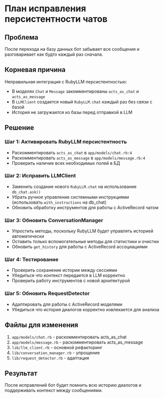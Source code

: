 # План исправления персистентности чатов

## Проблема
После перехода на базу данных бот забывает все сообщения и разговаривает как будто каждый раз сначала.

## Корневая причина
Неправильная интеграция с RubyLLM персистентностью:
- В моделях `Chat` и `Message` закомментированы `acts_as_chat` и `acts_as_message`
- В `LLMClient` создается новый `RubyLLM.chat` каждый раз без связи с базой
- История не загружается из базы перед отправкой в LLM

## Решение

### Шаг 1: Активировать RubyLLM персистентность
- Раскомментировать `acts_as_chat` в `app/models/chat.rb:4`
- Раскомментировать `acts_as_message` в `app/models/message.rb:4`
- Проверить наличие всех необходимых полей в БД

### Шаг 2: Исправить LLMClient
- Заменить создание нового `RubyLLM.chat` на использование `db_chat.ask()`
- Убрать ручное управление системными инструкциями (использовать `with_instructions` на db_chat)
- Обновить обработку инструментов для работы с ActiveRecord чатом

### Шаг 3: Обновить ConversationManager
- Упростить методы, поскольку RubyLLM будет управлять историей автоматически
- Оставить только вспомогательные методы для статистики и очистки
- Обновить `get_history` для работы с ActiveRecord ассоциациями

### Шаг 4: Тестирование
- Проверить сохранение истории между сессиями
- Убедиться что контекст передается в LLM корректно
- Проверить работу инструментов с новой архитектурой

### Шаг 5: Обновить RequestDetector
- Адаптировать для работы с ActiveRecord моделями
- Убедиться что история диалогов корректно извлекается для анализа

## Файлы для изменения
1. `app/models/chat.rb` - раскомментировать acts_as_chat
2. `app/models/message.rb` - раскомментировать acts_as_message
3. `lib/llm_client.rb` - основной рефакторинг
4. `lib/conversation_manager.rb` - упрощение
5. `lib/request_detector.rb` - адаптация

## Результат
После исправлений бот будет помнить всю историю диалогов и поддерживать контекст между сообщениями.